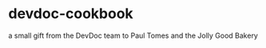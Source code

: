 devdoc-cookbook
===============

a small gift from the DevDoc team to Paul Tomes and the Jolly Good Bakery
